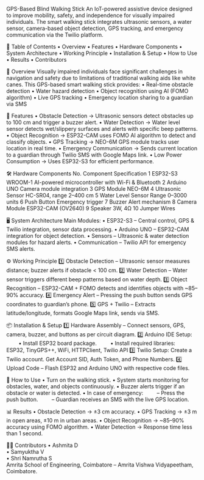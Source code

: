 GPS-Based Blind Walking Stick
   An IoT-powered assistive device designed to improve mobility, safety, and independence for visually impaired individuals. The smart walking stick integrates ultrasonic sensors, a water sensor, camera-based object detection, GPS tracking, and emergency communication via the Twilio platform.
   

📜 Table of Contents
    • Overview
    • Features
    •  Hardware Components
    • System Architecture
    • Working Principle
    • Installation & Setup
    • How to Use
    • Results
    • Contributors
    

📖 Overview
   Visually impaired individuals face significant challenges in navigation and safety due to limitations of traditional walking aids like white canes. This GPS-based smart      walking stick provides:
    • Real-time obstacle detection
    • Water hazard detection
    • Object recognition using AI (FOMO algorithm)
    • Live GPS tracking
    • Emergency location sharing to a guardian via SMS


🚀 Features
    • Obstacle Detection → Ultrasonic sensors detect obstacles up to 100 cm and trigger a buzzer alert.
    • Water Detection → Water level sensor detects wet/slippery surfaces and alerts with specific beep patterns.
    • Object Recognition → ESP32-CAM uses FOMO AI algorithm to detect and classify objects.
    • GPS Tracking → NEO-6M GPS module tracks user location in real time.
    • Emergency Communication → Sends current location to a guardian through Twilio SMS with Google Maps link.
    • Low Power Consumption → Uses ESP32-S3 for efficient performance.
    

🛠 Hardware Components
  No.	  Component	           Specification
  1	    ESP32-S3 WROOM-1	   AI-powered microcontroller with Wi-Fi & Bluetooth
  2	    Arduino UNO	         Camera module integration
  3	    GPS Module	         NEO-6M
  4	    Ultrasonic Sensor	   HC-SR04, range 2–400 cm
  5	    Water Level Sensor	 Range 0–3000 units
  6	    Push Button	         Emergency trigger
  7	    Buzzer	             Alert mechanism
  8	    Camera Module	       ESP32-CAM (OV2640)
  9	    Speaker	             3W, 4Ω
  10	  Jumper Wires


🖥 System Architecture
   Main Modules:
    • ESP32-S3 – Central control, GPS & Twilio integration, sensor data processing.
    • Arduino UNO – ESP32-CAM integration for object detection.
    • Sensors – Ultrasonic & water detection modules for hazard alerts.
    • Communication – Twilio API for emergency SMS alerts.
    

⚙ Working Principle
  1️⃣ Obstacle Detection – Ultrasonic sensor measures distance; buzzer alerts if obstacle < 100 cm.
  2️⃣ Water Detection – Water sensor triggers different beep patterns based on water depth.
  3️⃣ Object Recognition – ESP32-CAM + FOMO detects and identifies objects with ~85–90% accuracy.
  4️⃣ Emergency Alert – Pressing the push button sends GPS coordinates to guardian’s phone.
  5️⃣ GPS + Twilio – Extracts latitude/longitude, formats Google Maps link, sends via SMS.
  

📦 Installation & Setup
   1️⃣ Hardware Assembly – Connect sensors, GPS, camera, buzzer, and buttons as per circuit diagram.
   2️⃣ Arduino IDE Setup:
       • Install ESP32 board package.
       • Install required libraries:
         ESP32, TinyGPS++, WiFi, HTTPClient, Twilio API
   3️⃣ Twilio Setup:
      Create a Twilio account.
      Get Account SID, Auth Token, and Phone Numbers.
   4️⃣ Upload Code – Flash ESP32 and Arduino UNO with respective code files.


📌 How to Use
   • Turn on the walking stick.
   • System starts monitoring for obstacles, water, and objects continuously.
   • Buzzer alerts trigger if an obstacle or water is detected.
   • In case of emergency:
     – Press the push button.
     – Guardian receives an SMS with the live GPS location.
     

📊 Results
    • Obstacle Detection → ±3 cm accuracy.
    • GPS Tracking → ±3 m in open areas, ±10 m in urban areas.
    • Object Recognition → ~85–90% accuracy using FOMO algorithm.
    • Water Detection → Response time less than 1 second.
    

👨‍💻 Contributors
    • Ashmita D  
    • Samyuktha V  
    • Shri Namrutha S  
Amrita School of Engineering, Coimbatore – Amrita Vishwa Vidyapeetham, Coimbatore. 




